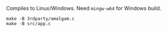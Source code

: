 Compiles to Linux/Windows. Need `mingw-w64` for Windows build.

```
make -B 3rdparty/amalgam.c
make -B src/app.c
```
